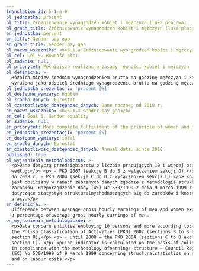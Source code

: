 ```yaml
---
translation_id: 5-1-a-0
pl_jednostka: procent
pl_title: Zróżnicowanie wynagrodzeń kobiet i mężczyzn (luka płacowa)
pl_graph_title: Zróżnicowanie wynagrodzeń kobiet i mężczyzn (luka płacowa)
en_jednostka: percent
en_title: Gender pay gap
en_graph_title: Gender pay gap
pl_nazwa_wskaznika: <b>5.1.a Zróżnicowanie wynagrodzeń kobiet i mężczyzn (luka płacowa)</b>
pl_cel: Cel 5. Równość płci
pl_zadanie: null
pl_priorytet: Pełniejsza realizacja zasady równości kobiet i mężczyzn
pl_definicja: >-
  Różnica między średnim wynagrodzeniem brutto na godzinę mężczyzn i kobiet
  wyrażona jako odsetek średniego wynagrodzenia brutto na godzinę mężczyzn.
pl_jednostka_prezentacji: 'procent [%]'
pl_dostepne_wymiary: ogółem
pl_zrodlo_danych: Eurostat
pl_czestotliwosc_dostępnosc_danych: Dane roczne; od 2010 r.
en_nazwa_wskaznika: <b>5.1.a Gender pay gap</b>
en_cel: Goal 5. Gender equality
en_zadanie: null
en_priorytet: More complete fulfillment of the principle of women and men's equality
en_jednostka_prezentacji: 'percent [%]'
en_dostepne_wymiary: total
en_zrodlo_danych: Eurostat
en_czestotliwosc_dostępnosc_danych: Annual data; since 2010
published: true
pl_wyjasnienia_metodologiczne: >-
  <p>Dane dotyczą przedsiębiorstw o liczbie pracujących 10 i więcej osób
  według:</p> <p> - PKD 2007 (sekcje B do S z wyłączeniem sekcji O),</p> <p> -
  do 2008 r. - PKD 2004 (sekcje C do O z wyłączeniem sekcji L).</p> <p>Wskaźnik
  jest obliczany w ramach zebranych danych zgodnie z metodologią struktury
  zarobków -Rozporządzenie Rady (WE) Nr 530/1999 z dnia 9 marca 1999 r.
  dotyczące statystyk strukturalnychodnoszących się do zarobków i kosztów
  pracy.</p>
en_definicja: >-
  Difference between average gross hourly earnings of men and women expressed as
  a percentage ofaverage gross hourly earnings of men.
en_wyjasnienia_metodologiczne: >-
  <p>Data concern entities employing 10 persons and more according to:</p> <p> -
  the Polish Classification of Activities (PKD) 2007 (sections B to S excluding
  section O),</p> <p> - until 2008 – the PKD 2004 (sections C to O excluding
  section L). </p> <p>The indicator is calculated on the basis of collected data
  in compliance with the methodology ofearnings structure – Council Regulation
  (EC) No 530/1999 of 9 March 1999 concerning structuralstatistics on earnings
  and on labour costs.</p>
---
```

